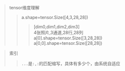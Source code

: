 >tensor维度理解
>>a.shape=tensor.Size([4,3,28,28])
>>>[dim0,dim1,dim2,dim3]<br>
>>>4张照片,3通道,28行,28列<br>
>>>a[0].shape=tensor.Size([3,28,28])<br>
>>>a[0,0].shape=tensor.Size([28,28])


>索引
>>`...`是`:,:`的匹配缩写，具体有多少个，由系统自适应<br>
